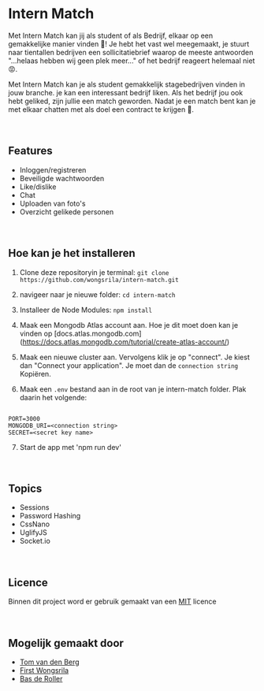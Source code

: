 # Intern Match 

Met Intern Match kan jij als student of als Bedrijf, elkaar op een gemakkelijke manier vinden 🚀! Je hebt het vast wel meegemaakt, je stuurt naar tientallen bedrijven een sollicitatiebrief waarop de meeste antwoorden "...helaas hebben wij geen plek meer..." of het bedrijf reageert helemaal niet 😡.

Met Intern Match kan je als student gemakkelijk stagebedrijven vinden in jouw branche. je kan een interessant bedrijf liken. Als het bedrijf jou ook hebt geliked, zijn jullie een match geworden. Nadat je een match bent kan je met elkaar chatten met als doel een contract te krijgen 🤝.
<br><br><br>

## Features
* Inloggen/registreren
* Beveiligde wachtwoorden
* Like/dislike
* Chat
* Uploaden van foto's
* Overzicht gelikede personen
<br><br><br>

## Hoe kan je het installeren

1. Clone deze repositoryin je terminal:
   `git clone https://github.com/wongsrila/intern-match.git`

2. navigeer naar je nieuwe folder: `cd intern-match`

3. Installeer de Node Modules: `npm install`

4. Maak een Mongodb Atlas account aan. Hoe je dit moet doen kan je vinden op [docs.atlas.mongodb.com] (https://docs.atlas.mongodb.com/tutorial/create-atlas-account/)

5. Maak een nieuwe cluster aan. Vervolgens klik je op "connect". Je kiest dan "Connect your application". Je moet dan de `connection string` Kopiëren.

6. Maak een `.env` bestand aan in de root van je intern-match folder. Plak daarin het volgende:

```.env

PORT=3000
MONGODB_URI=<connection string>
SECRET=<secret key name>

```

7. Start de app met 'npm run dev'
<br><br><br>

## Topics

* Sessions
* Password Hashing
* CssNano
* UglifyJS
* Socket.io
<br><br><br>

## Licence

Binnen dit project word er gebruik gemaakt van een [MIT](https://opensource.org/licenses/MIT) licence
<br><br><br>

## Mogelijk gemaakt door
* [Tom van den Berg](https://github.com/Tomvandenberg11)
* [First Wongsrila](https://github.com/wongsrila)
* [Bas de Roller](https://github.com/Rellor)
<br><br><br>
